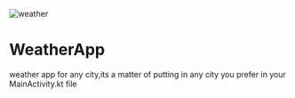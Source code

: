 ![weather](https://user-images.githubusercontent.com/95559157/171730498-522e62de-bfeb-4615-b7a1-7a7788e722c7.png)
# WeatherApp
weather app for any city,its a matter of putting in any city you prefer in your MainActivity.kt file
